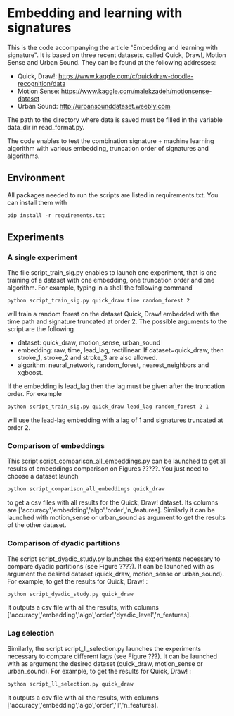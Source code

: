 # Embedding and learning with signatures

This is the code accompanying the article "Embedding and learning with 
signature". It is based on three recent datasets, called Quick, Draw!, Motion
Sense and Urban Sound. They can be found at the following addresses:

* Quick, Draw!: https://www.kaggle.com/c/quickdraw-doodle-recognition/data
* Motion Sense: https://www.kaggle.com/malekzadeh/motionsense-dataset
* Urban Sound: http://urbansounddataset.weebly.com

The path to the directory where data is saved must be filled in the variable
data_dir in read_format.py.

The code enables to test the combination signature + machine learning algorithm
with various embedding, truncation order of signatures and algorithms.

## Environment

All packages needed to run the scripts are listed in requirements.txt. You can
install them with

```python
pip install -r requirements.txt
```

## Experiments

### A single experiment

The file script_train_sig.py enables to launch one experiment, that is one
training of a dataset with one embedding, one truncation order and one
algorithm. For example, typing in a shell the following command

```bash
python script_train_sig.py quick_draw time random_forest 2
```

will train a random forest on the dataset Quick, Draw! embedded with the time
path and signature truncated at order 2. The possible arguments to the script
are the following

* dataset: quick_draw, motion_sense, urban_sound
* embedding: raw, time, lead_lag, rectilinear. If dataset=quick_draw, then
stroke_1, stroke_2 and stroke_3 are also allowed.
* algorithm: neural_network, random_forest, nearest_neighbors and xgboost.

If the embedding is lead_lag then the lag must be given after the truncation
order. For example

```bash
python script_train_sig.py quick_draw lead_lag random_forest 2 1
```

will use the lead-lag embedding with a lag of 1 and signatures truncated at
order 2.

### Comparison of embeddings

This script script_comparison_all_embeddings.py can be launched to get all 
results of embeddings comparison on Figures ?????. You just need to choose a
dataset launch

```bash
python script_comparison_all_embeddings quick_draw
```

to get a csv files with all results for the Quick, Draw! dataset. Its columns
are ['accuracy','embedding','algo','order','n_features]. Similarly it can be
launched with motion_sense or urban_sound as argument to get the results of the
other dataset.


### Comparison of dyadic partitions

The script script_dyadic_study.py launches the experiments necessary to compare
dyadic partitions (see Figure ????). It can be launched with as argument the
desired dataset (quick_draw, motion_sense or urban_sound). For example, to get
the results for Quick, Draw! :

```bash
python script_dyadic_study.py quick_draw
```

It outputs a csv file with all the results, with columns
['accuracy','embedding','algo','order','dyadic_level','n_features].

### Lag selection

Similarly, the script script_ll_selection.py launches the experiments necessary
to compare different lags (see Figure ???). It can be launched with as argument 
the desired dataset (quick_draw, motion_sense or urban_sound). For example, to
get the results for Quick, Draw! :

```bash
python script_ll_selection.py quick_draw
```

It outputs a csv file with all the results, with columns
['accuracy','embedding','algo','order','ll','n_features].







